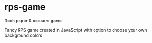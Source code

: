 # rps-game
Rock paper &amp; scissors game

Fancy RPS game created in JavaScript with option to choose your own background colors
